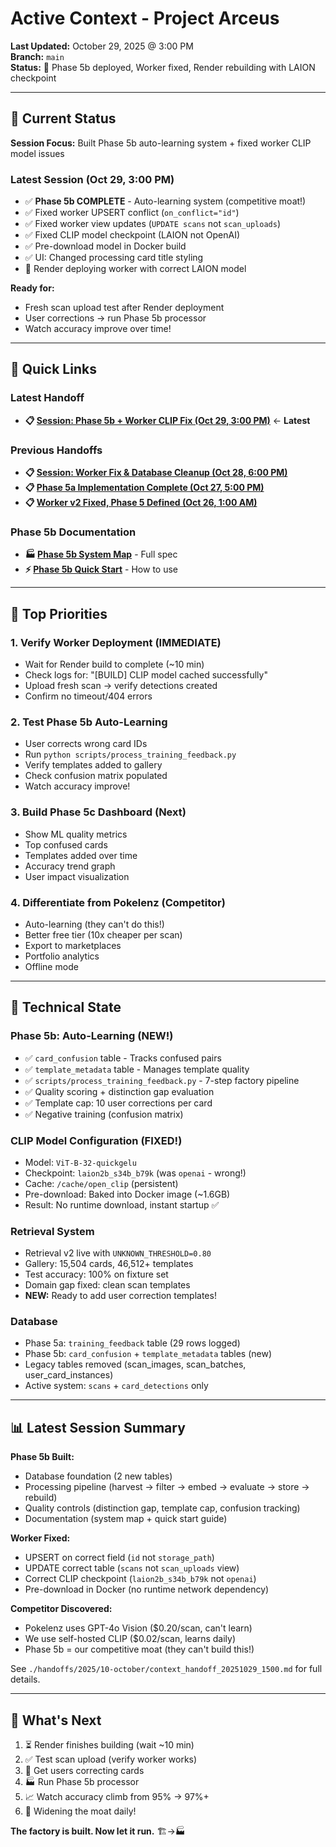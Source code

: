 # Active Context - Project Arceus

**Last Updated:** October 29, 2025 @ 3:00 PM  
**Branch:** `main`  
**Status:** 🔄 Phase 5b deployed, Worker fixed, Render rebuilding with LAION checkpoint

---

## 🎯 Current Status

**Session Focus:** Built Phase 5b auto-learning system + fixed worker CLIP model issues

### Latest Session (Oct 29, 3:00 PM)
- ✅ **Phase 5b COMPLETE** - Auto-learning system (competitive moat!)
- ✅ Fixed worker UPSERT conflict (`on_conflict="id"`)
- ✅ Fixed worker view updates (`UPDATE scans` not `scan_uploads`)
- ✅ Fixed CLIP model checkpoint (LAION not OpenAI)
- ✅ Pre-download model in Docker build
- ✅ UI: Changed processing card title styling
- 🔄 Render deploying worker with correct LAION model

**Ready for:**
- Fresh scan upload test after Render deployment
- User corrections → run Phase 5b processor
- Watch accuracy improve over time!

---

## 📖 Quick Links

### Latest Handoff
- **📋 [Session: Phase 5b + Worker CLIP Fix (Oct 29, 3:00 PM)](./handoffs/2025/10-october/context_handoff_20251029_1500.md)** ← **Latest**

### Previous Handoffs
- **📋 [Session: Worker Fix & Database Cleanup (Oct 28, 6:00 PM)](./handoffs/2025/10-october/context_handoff_20251028_1800.md)**
- **📋 [Phase 5a Implementation Complete (Oct 27, 5:00 PM)](./handoffs/2025/10-october/context_handoff_20251027_1700.md)**
- **📋 [Worker v2 Fixed, Phase 5 Defined (Oct 26, 1:00 AM)](./handoffs/2025/10-october/context_handoff_20251026_0100.md)**

### Phase 5b Documentation
- **🏭 [Phase 5b System Map](../architecture/phase5b-auto-learning-system.md)** - Full spec
- **⚡ [Phase 5b Quick Start](../architecture/phase5b-quickstart.md)** - How to use

---

## 🔴 Top Priorities

### 1. Verify Worker Deployment (IMMEDIATE)
- Wait for Render build to complete (~10 min)
- Check logs for: "[BUILD] CLIP model cached successfully"
- Upload fresh scan → verify detections created
- Confirm no timeout/404 errors

### 2. Test Phase 5b Auto-Learning
- User corrects wrong card IDs
- Run `python scripts/process_training_feedback.py`
- Verify templates added to gallery
- Check confusion matrix populated
- Watch accuracy improve!

### 3. Build Phase 5c Dashboard (Next)
- Show ML quality metrics
- Top confused cards
- Templates added over time
- Accuracy trend graph
- User impact visualization

### 4. Differentiate from Pokelenz (Competitor)
- Auto-learning (they can't do this!)
- Better free tier (10x cheaper per scan)
- Export to marketplaces
- Portfolio analytics
- Offline mode

---

## 🔧 Technical State

### Phase 5b: Auto-Learning (NEW!)
- ✅ `card_confusion` table - Tracks confused pairs
- ✅ `template_metadata` table - Manages template quality
- ✅ `scripts/process_training_feedback.py` - 7-step factory pipeline
- ✅ Quality scoring + distinction gap evaluation
- ✅ Template cap: 10 user corrections per card
- ✅ Negative training (confusion matrix)

### CLIP Model Configuration (FIXED!)
- Model: `ViT-B-32-quickgelu`
- Checkpoint: `laion2b_s34b_b79k` (was `openai` - wrong!)
- Cache: `/cache/open_clip` (persistent)
- Pre-download: Baked into Docker image (~1.6GB)
- Result: No runtime download, instant startup ✅

### Retrieval System
- Retrieval v2 live with `UNKNOWN_THRESHOLD=0.80`
- Gallery: 15,504 cards, 46,512+ templates
- Test accuracy: 100% on fixture set
- Domain gap fixed: clean scan templates
- **NEW:** Ready to add user correction templates!

### Database
- Phase 5a: `training_feedback` table (29 rows logged)
- Phase 5b: `card_confusion` + `template_metadata` tables (new)
- Legacy tables removed (scan_images, scan_batches, user_card_instances)
- Active system: `scans` + `card_detections` only

---

## 📊 Latest Session Summary

**Phase 5b Built:**
- Database foundation (2 new tables)
- Processing pipeline (harvest → filter → embed → evaluate → store → rebuild)
- Quality controls (distinction gap, template cap, confusion tracking)
- Documentation (system map + quick start guide)

**Worker Fixed:**
- UPSERT on correct field (`id` not `storage_path`)
- UPDATE correct table (`scans` not `scan_uploads` view)
- Correct CLIP checkpoint (`laion2b_s34b_b79k` not `openai`)
- Pre-download in Docker (no runtime network dependency)

**Competitor Discovered:**
- Pokelenz uses GPT-4o Vision ($0.20/scan, can't learn)
- We use self-hosted CLIP ($0.02/scan, learns daily)
- Phase 5b = our competitive moat (they can't build this!)

See `./handoffs/2025/10-october/context_handoff_20251029_1500.md` for full details.

---

## 🚀 What's Next

1. ⏳ Render finishes building (wait ~10 min)
2. ✅ Test scan upload (verify worker works)
3. 🎯 Get users correcting cards
4. 🏭 Run Phase 5b processor
5. 📈 Watch accuracy climb from 95% → 97%+
6. 🏰 Widening the moat daily!

**The factory is built. Now let it run.** 🏗️→🏭
